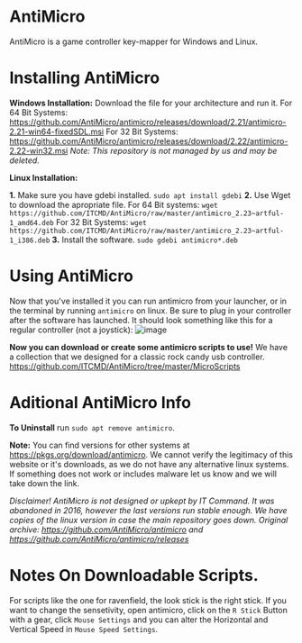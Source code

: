 # AntiMicro

AntiMicro is a game controller key-mapper for Windows and Linux.




# Installing AntiMicro

**Windows Installation:**
Download the file for your architecture and run it.
For 64 Bit Systems: https://github.com/AntiMicro/antimicro/releases/download/2.21/antimicro-2.21-win64-fixedSDL.msi
For 32 Bit Systems: https://github.com/AntiMicro/antimicro/releases/download/2.22/antimicro-2.22-win32.msi
*Note: This repository is not managed by us and may be deleted.*

**Linux Installation:**

**1.** Make sure you have gdebi installed.
`sudo apt install gdebi`
**2.** Use Wget to download the apropriate file.
For 64 Bit systems: `wget https://github.com/ITCMD/AntiMicro/raw/master/antimicro_2.23~artful-1_amd64.deb`
For 32 Bit Systems: `wget https://github.com/ITCMD/AntiMicro/raw/master/antimicro_2.23~artful-1_i386.deb`
**3.** Install the software.
`sudo gdebi antimicro*.deb`
# Using AntiMicro
Now that you've installed it you can run antimicro from your launcher, or in the terminal by running `antimicro` on linux. Be sure to plug in your controller after the software has launched. It should look something like this for a regular controller (not a joystick):
![image](http://i.imgur.com/uBgNUwT.png)

**Now you can download or create some antimicro scripts to use!**
We have a collection that we designed for a classic rock candy usb controller.
https://github.com/ITCMD/AntiMicro/tree/master/MicroScripts

# Aditional AntiMicro Info

**To Uninstall** run `sudo apt remove antimicro`. 

**Note:** You can find versions for other systems at https://pkgs.org/download/antimicro. We cannot verify the legitimacy of this website or it's downloads, as we do not have any alternative linux systems. If something does not work or includes malware let us know and we will take down the link.

*Disclaimer! AntiMicro is not designed or upkept by IT Command. It was abandoned in 2016, however the last versions run stable enough. We have copies of the linux version in case the main repository goes down. Original archive: https://github.com/AntiMicro/antimicro and https://github.com/AntiMicro/antimicro/releases*


# Notes On Downloadable Scripts.
For scripts like the one for ravenfield, the look stick is the right stick. If you want to change the sensetivity, open antimicro, click on the `R Stick` Button with a gear, click `Mouse Settings` and you can alter the Horizontal and Vertical Speed in `Mouse Speed Settings`.
